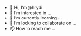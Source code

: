 - 👋 Hi, I’m @hrydi
- 👀 I’m interested in ...
- 🌱 I’m currently learning ...
- 💞️ I’m looking to collaborate on ...
- 📫 How to reach me ...

<!---
hrydi/hrydi is a ✨ special ✨ repository because its `README.md` (this file) appears on your GitHub profile.
You can click the Preview link to take a look at your changes.
--->
